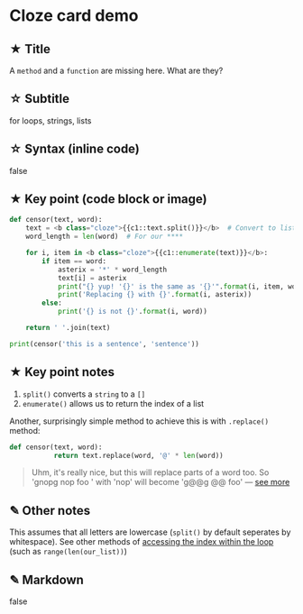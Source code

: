 # Cloze card demo


## ★ Title
A `method` and a `function` are missing here. What are they?


## ☆ Subtitle
for loops, strings, lists


## ☆ Syntax (inline code)
false


## ★ Key point (code block or image)
```python
def censor(text, word):
    text = <b class="cloze">{{c1::text.split()}}</b>  # Convert to list
    word_length = len(word)  # For our ****

    for i, item in <b class="cloze">{{c1::enumerate(text)}}</b>:
        if item == word:
            asterix = '*' * word_length
            text[i] = asterix
            print("{} yup! '{}' is the same as '{}'".format(i, item, word))
            print('Replacing {} with {}'.format(i, asterix))
        else:
            print('{} is not {}'.format(i, word))

    return ' '.join(text)

print(censor('this is a sentence', 'sentence'))
```


## ★ Key point notes
1. `split()` converts a `string` to a `[]`
2. `enumerate()` allows us to return the index of a list

Another, surprisingly simple method to achieve this is with `.replace()` method:

```python
def censor(text, word):
           return text.replace(word, '@' * len(word))
```

> Uhm, it's really nice, but this will replace parts of a word too. So 'gnopg nop foo ' with 'nop' will become 'g@@g @@ foo' — [see&#32;more](http://bit.ly/2e0SwLl)


## ✎ Other notes
This assumes that all letters are lowercase (`split()` by default seperates by whitespace). See other methods of [accessing the index within the loop](http://treyhunner.com/2016/04/how-to-loop-with-indexes-in-python/) (such as `range(len(our_list))`)


## ✎ Markdown
false
